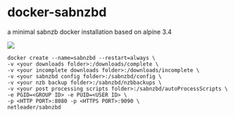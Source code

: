 # docker-sabnzbd
a minimal sabnzb docker installation based on alpine 3.4

[![](https://images.microbadger.com/badges/version/netleader/sabnzbd.svg)](http://microbadger.com/images/netleader/sabnzbd "Get your own version badge on microbadger.com")

```
docker create --name=sabnzbd --restart=always \
-v <your downloads folder>:/downloads/complete \
-v <your incomplete downloads folder>:/downloads/incomplete \
-v <your sabnzbd config folder>:/sabnzbd/config \
-v <your nzb backup folder>:/sabnzbd/nzbbackups \
-v <your post processing scripts folder>:/sabnzbd/autoProcessScripts \
-e PGID=<GROUP ID> -e PUID=<USER ID> \
-p <HTTP PORT>:8080 -p <HTTPS PORT>:9090 \
netleader/sabnzbd
```
